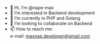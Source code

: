 - 👋 Hi, I’m @nape-max
- 👀 I’m interested in Backend development
- 🌱 I’m currently in PHP and Golang
- 💞️ I’m looking to collaborate on Backend
- 📫 How to reach me:  
  e-mail: maxnap.developer@gmail.com
